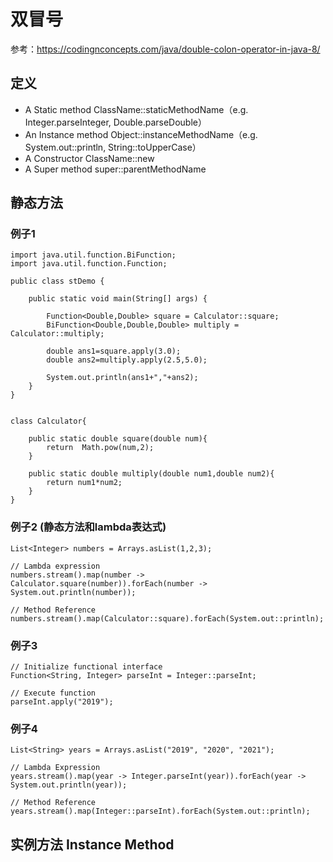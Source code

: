 # 双冒号

参考：https://codingnconcepts.com/java/double-colon-operator-in-java-8/

## 定义

* A Static method ClassName::staticMethodName（e.g. Integer.parseInteger, Double.parseDouble）
* An Instance method Object::instanceMethodName（e.g. System.out::println, String::toUpperCase）
* A Constructor ClassName::new
* A Super method super::parentMethodName

## 静态方法

### 例子1

	import java.util.function.BiFunction;
	import java.util.function.Function;
	
	public class stDemo {
	
	    public static void main(String[] args) {
	
	        Function<Double,Double> square = Calculator::square;
	        BiFunction<Double,Double,Double> multiply = Calculator::multiply;
	
	        double ans1=square.apply(3.0);
	        double ans2=multiply.apply(2.5,5.0);
	
	        System.out.println(ans1+","+ans2);
	    }
	}
	
	
	class Calculator{
	
	    public static double square(double num){
	        return  Math.pow(num,2);
	    }
	
	    public static double multiply(double num1,double num2){
	        return num1*num2;
	    }
	}

### 例子2 (静态方法和lambda表达式)

	List<Integer> numbers = Arrays.asList(1,2,3);
	
	// Lambda expression 
	numbers.stream().map(number -> Calculator.square(number)).forEach(number -> System.out.println(number));
			
	// Method Reference
	numbers.stream().map(Calculator::square).forEach(System.out::println);

### 例子3 

	// Initialize functional interface
	Function<String, Integer> parseInt = Integer::parseInt;
	
	// Execute function
	parseInt.apply("2019");
	
### 例子4

	List<String> years = Arrays.asList("2019", "2020", "2021");
	
	// Lambda Expression
	years.stream().map(year -> Integer.parseInt(year)).forEach(year -> System.out.println(year));
	
	// Method Reference
	years.stream().map(Integer::parseInt).forEach(System.out::println);

## 实例方法 Instance Method

